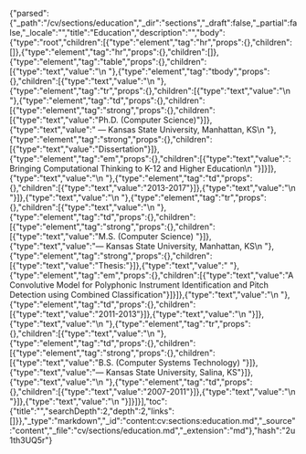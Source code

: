 {"parsed":{"_path":"/cv/sections/education","_dir":"sections","_draft":false,"_partial":false,"_locale":"","title":"Education","description":"","body":{"type":"root","children":[{"type":"element","tag":"hr","props":{},"children":[]},{"type":"element","tag":"hr","props":{},"children":[]},{"type":"element","tag":"table","props":{},"children":[{"type":"text","value":"\n    "},{"type":"element","tag":"tbody","props":{},"children":[{"type":"text","value":"\n        "},{"type":"element","tag":"tr","props":{},"children":[{"type":"text","value":"\n            "},{"type":"element","tag":"td","props":{},"children":[{"type":"element","tag":"strong","props":{},"children":[{"type":"text","value":"Ph.D. (Computer Science)"}]},{"type":"text","value":" — Kansas State University, Manhattan, KS\n                "},{"type":"element","tag":"strong","props":{},"children":[{"type":"text","value":"Dissertation"}]},{"type":"element","tag":"em","props":{},"children":[{"type":"text","value":": Bringing Computational Thinking to K-12 and Higher Education\n                "}]}]},{"type":"text","value":"\n            "},{"type":"element","tag":"td","props":{},"children":[{"type":"text","value":"2013-2017"}]},{"type":"text","value":"\n        "}]},{"type":"text","value":"\n        "},{"type":"element","tag":"tr","props":{},"children":[{"type":"text","value":"\n            "},{"type":"element","tag":"td","props":{},"children":[{"type":"element","tag":"strong","props":{},"children":[{"type":"text","value":"M.S. (Computer Science) "}]},{"type":"text","value":"— Kansas State University, Manhattan, KS\n                "},{"type":"element","tag":"strong","props":{},"children":[{"type":"text","value":"Thesis:"}]},{"type":"text","value":" "},{"type":"element","tag":"em","props":{},"children":[{"type":"text","value":"A Convolutive Model for Polyphonic Instrument Identification and Pitch Detection using Combined Classification"}]}]},{"type":"text","value":"\n            "},{"type":"element","tag":"td","props":{},"children":[{"type":"text","value":"2011-2013"}]},{"type":"text","value":"\n        "}]},{"type":"text","value":"\n        "},{"type":"element","tag":"tr","props":{},"children":[{"type":"text","value":"\n            "},{"type":"element","tag":"td","props":{},"children":[{"type":"element","tag":"strong","props":{},"children":[{"type":"text","value":"B.S. (Computer Systems Technology) "}]},{"type":"text","value":"— Kansas State University, Salina, KS"}]},{"type":"text","value":"\n            "},{"type":"element","tag":"td","props":{},"children":[{"type":"text","value":"2007-2011"}]},{"type":"text","value":"\n        "}]},{"type":"text","value":"\n    "}]}]}],"toc":{"title":"","searchDepth":2,"depth":2,"links":[]}},"_type":"markdown","_id":"content:cv:sections:education.md","_source":"content","_file":"cv/sections/education.md","_extension":"md"},"hash":"2u1th3UQ5r"}
